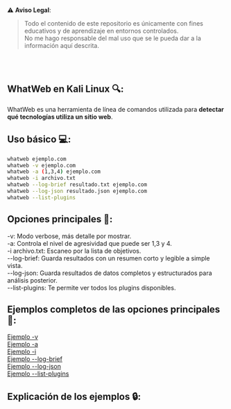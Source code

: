 ⚠️ **Aviso Legal**:
> Todo el contenido de este repositorio es únicamente con fines educativos y de aprendizaje en entornos controlados.  
> No me hago responsable del mal uso que se le pueda dar a la información aquí descrita.

<br><br>

## WhatWeb en Kali Linux 🔍:
WhatWeb es una herramienta de línea de comandos utilizada para **detectar qué tecnologías utiliza un sitio web**.
<br>
## Uso básico 💻:
```bash
whatweb ejemplo.com
whatweb -v ejemplo.com
whatweb -a (1,3,4) ejemplo.com
whatweb -i archivo.txt
whatweb --log-brief resultado.txt ejemplo.com
whatweb --log-json resultado.json ejemplo.com
whatweb --list-plugins
```
## Opciones principales 🔧:
-v: Modo verbose, más detalle por mostrar.<br>
-a: Controla el nivel de agresividad que puede ser 1,3 y 4.<br>
-i archivo.txt: Escaneo por la lista de objetivos.<br>
--log-brief: Guarda resultados con un resumen corto y legible a simple vista.<br>
--log-json: Guarda resultados de datos completos y estructurados para análisis posterior.<br>
--list-plugins: Te permite ver todos los plugins disponibles.<br>

## Ejemplos completos de las opciones principales 🔧:
[Ejemplo -v](https://github.com/user-attachments/assets/6a9406ed-bed9-4efc-a3ce-69af133f5841)<br>
[Ejemplo -a](https://github.com/user-attachments/assets/ac1c7e48-9e57-41d8-9de6-ca5677a35daf)<br>
[Ejemplo -i](https://github.com/user-attachments/assets/b78d98ad-a186-47c3-a569-11dc7f40c75e)<br>
[Ejemplo --log-brief](https://github.com/user-attachments/assets/88efb675-60e9-431a-add2-60538a50d4d3)<br>
[Ejemplo --log-json](https://github.com/user-attachments/assets/c514ca26-d6e1-43ad-93f3-605b519f362a)<br>
[Ejemplo --list-plugins](https://github.com/user-attachments/assets/016ca996-0bc1-4310-b4d8-16c50eb310a8)<br>

## Explicación de los ejemplos 🔒:



